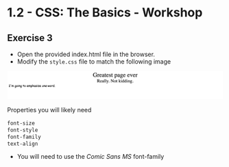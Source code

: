 # 1.2 - CSS: The Basics - Workshop

## Exercise 3

- Open the provided index.html file in the browser.
- Modify the `style.css` file to match the following image

![exercise-3 goal](../../assets/ex-3-goal.png)

Properties you will likely need

```
font-size  
font-style  
font-family  
text-align
```
- You will need to use the _Comic Sans MS_ font-family